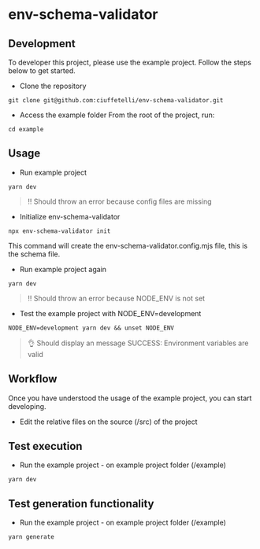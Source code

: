 # env-schema-validator

## Development

To developer this project, please use the example project.
Follow the steps below to get started.

- Clone the repository
```
git clone git@github.com:ciuffetelli/env-schema-validator.git
```

- Access the example folder
From the root of the project, run:
```
cd example
```

## Usage

- Run example project
```
yarn dev
```
> ‼️ Should throw an error because config files are missing

- Initialize env-schema-validator
```
npx env-schema-validator init
```
This command will create the env-schema-validator.config.mjs file, this is the schema file.

- Run example project again
```
yarn dev
```
> ‼️ Should throw an error because NODE_ENV is not set

  - Test the example project with NODE_ENV=development
  ```
  NODE_ENV=development yarn dev && unset NODE_ENV
  ```
  > 👌 Should display an message SUCCESS: Environment variables are valid

## Workflow

Once you have understood the usage of the example project, you can start developing.

- Edit the relative files on the source (<root>/src) of the project

## Test execution
- Run the example project - on example project folder (<root>/example)
```
yarn dev
```

## Test generation functionality
- Run the example project - on example project folder (<root>/example)
```
yarn generate
```